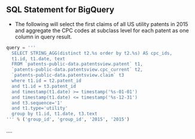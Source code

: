 SQL Statement for BigQuery
--------------------------

* The following will select the first claims of all US utility patents in 2015 and aggregate the CPC codes at subclass level for each patent as one column in query result.
``` python
query = '''
  SELECT STRING_AGG(distinct t2.%s order by t2.%s) AS cpc_ids, 
  t1.id, t1.date, text
  FROM `patents-public-data.patentsview.patent` t1, 
  `patents-public-data.patentsview.cpc_current` t2,
  `patents-public-data.patentsview.claim` t3
  where t1.id = t2.patent_id 
  and t1.id = t3.patent_id
  and timestamp(t1.date) >= timestamp('%s-01-01') 
  and timestamp(t1.date) <= timestamp('%s-12-31') 
  and t3.sequence='1'
  and t1.type='utility'
  group by t1.id, t1.date, t3.text  
''' % ('group_id', 'group_id', '2015', '2015')
```

....
